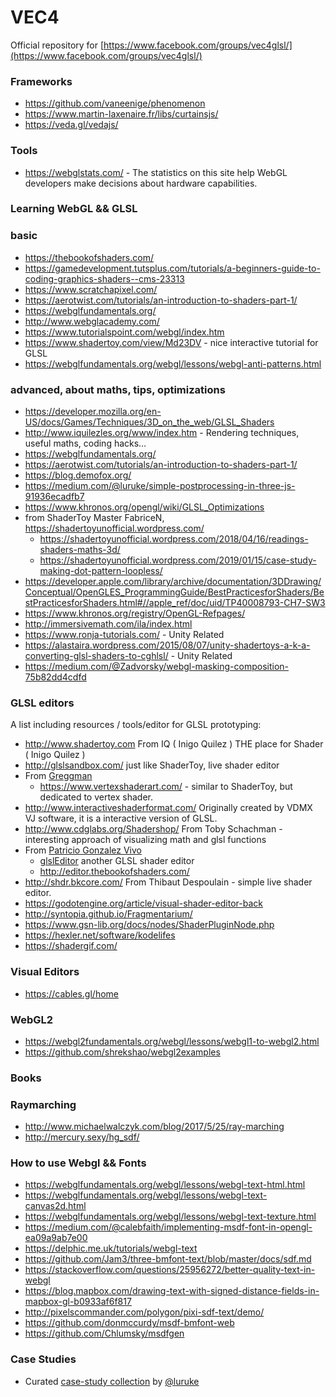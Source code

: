 VEC4
========

Official repository for [https://www.facebook.com/groups/vec4glsl/](https://www.facebook.com/groups/vec4glsl/)

### Frameworks

* https://github.com/vaneenige/phenomenon
* https://www.martin-laxenaire.fr/libs/curtainsjs/
* https://veda.gl/vedajs/

### Tools

* https://webglstats.com/ - The statistics on this site help WebGL developers make decisions about hardware capabilities.

### Learning WebGL && GLSL

### basic

* https://thebookofshaders.com/
* https://gamedevelopment.tutsplus.com/tutorials/a-beginners-guide-to-coding-graphics-shaders--cms-23313
* https://www.scratchapixel.com/
* https://aerotwist.com/tutorials/an-introduction-to-shaders-part-1/
* https://webglfundamentals.org/
* http://www.webglacademy.com/
* https://www.tutorialspoint.com/webgl/index.htm
* https://www.shadertoy.com/view/Md23DV - nice interactive tutorial for GLSL
* https://webglfundamentals.org/webgl/lessons/webgl-anti-patterns.html

### advanced, about maths, tips, optimizations

* https://developer.mozilla.org/en-US/docs/Games/Techniques/3D_on_the_web/GLSL_Shaders
* http://www.iquilezles.org/www/index.htm - Rendering techniques, useful maths, coding hacks…
* https://webglfundamentals.org/
* https://aerotwist.com/tutorials/an-introduction-to-shaders-part-1/
* https://blog.demofox.org/
* https://medium.com/@luruke/simple-postprocessing-in-three-js-91936ecadfb7
* https://www.khronos.org/opengl/wiki/GLSL_Optimizations
* from ShaderToy Master FabriceN, https://shadertoyunofficial.wordpress.com/
  - https://shadertoyunofficial.wordpress.com/2018/04/16/readings-shaders-maths-3d/
  - https://shadertoyunofficial.wordpress.com/2019/01/15/case-study-making-dot-pattern-loopless/
* https://developer.apple.com/library/archive/documentation/3DDrawing/Conceptual/OpenGLES_ProgrammingGuide/BestPracticesforShaders/BestPracticesforShaders.html#//apple_ref/doc/uid/TP40008793-CH7-SW3
* https://www.khronos.org/registry/OpenGL-Refpages/
* http://immersivemath.com/ila/index.html
* https://www.ronja-tutorials.com/ - Unity Related
* https://alastaira.wordpress.com/2015/08/07/unity-shadertoys-a-k-a-converting-glsl-shaders-to-cghlsl/  - Unity Related
* https://medium.com/@Zadvorsky/webgl-masking-composition-75b82dd4cdfd


### GLSL editors

A list including resources / tools/editor for GLSL prototyping:

* http://www.shadertoy.com From IQ ( Inigo Quilez ) THE place for Shader ( Inigo Quilez )
* http://glslsandbox.com/  just like ShaderToy, live shader editor
* From [Greggman](https://github.com/greggman)
  - https://www.vertexshaderart.com/ - similar to ShaderToy, but dedicated to vertex shader.
* http://www.interactiveshaderformat.com/ Originally created by VDMX VJ software, it is a interactive version of GLSL.
* http://www.cdglabs.org/Shadershop/  From Toby Schachman - interesting approach of visualizing math and glsl functions
* From [Patricio Gonzalez Vivo](https://github.com/patriciogonzalezvivo)
  - [glslEditor](https://github.com/patriciogonzalezvivo/glslEditor) another GLSL shader editor
  - http://editor.thebookofshaders.com/
* http://shdr.bkcore.com/ From Thibaut Despoulain - simple live shader editor.
* https://godotengine.org/article/visual-shader-editor-back
* http://syntopia.github.io/Fragmentarium/
* https://www.gsn-lib.org/docs/nodes/ShaderPluginNode.php
* https://hexler.net/software/kodelifes
* https://shadergif.com/

### Visual Editors

* https://cables.gl/home

### WebGL2

* https://webgl2fundamentals.org/webgl/lessons/webgl1-to-webgl2.html
* https://github.com/shrekshao/webgl2examples

### Books

### Raymarching

* http://www.michaelwalczyk.com/blog/2017/5/25/ray-marching
* http://mercury.sexy/hg_sdf/

### How to use Webgl && Fonts

* https://webglfundamentals.org/webgl/lessons/webgl-text-html.html
* https://webglfundamentals.org/webgl/lessons/webgl-text-canvas2d.html
* https://webglfundamentals.org/webgl/lessons/webgl-text-texture.html
* https://medium.com/@calebfaith/implementing-msdf-font-in-opengl-ea09a9ab7e00
* https://delphic.me.uk/tutorials/webgl-text
* https://github.com/Jam3/three-bmfont-text/blob/master/docs/sdf.md
* https://stackoverflow.com/questions/25956272/better-quality-text-in-webgl
* https://blog.mapbox.com/drawing-text-with-signed-distance-fields-in-mapbox-gl-b0933af6f817
* http://pixelscommander.com/polygon/pixi-sdf-text/demo/
* https://github.com/donmccurdy/msdf-bmfont-web
* https://github.com/Chlumsky/msdfgen

### Case Studies

* Curated [case-study collection](https://github.com/luruke/awesome-casestudy) by [@luruke](https://github.com/luruke)